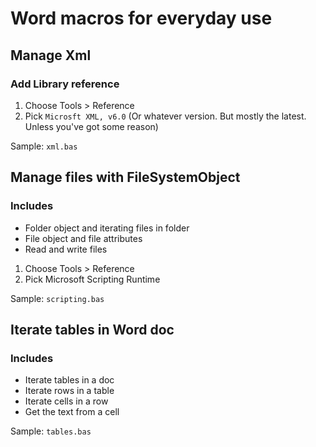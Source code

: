 # Word macros for everyday use
## Manage Xml
### Add Library reference
1. Choose Tools > Reference
2. Pick ```Microsft XML, v6.0``` (Or whatever version. But mostly the latest. Unless you've got some reason)

Sample: ```xml.bas```

## Manage files with FileSystemObject
### Includes
* Folder object and iterating files in folder
* File object and file attributes
* Read and write files

1. Choose Tools > Reference
2. Pick Microsoft Scripting Runtime

Sample: ```scripting.bas```

## Iterate tables in Word doc
### Includes
* Iterate tables in a doc
* Iterate rows in a table
* Iterate cells in a row
* Get the text from a cell

Sample: ```tables.bas```
